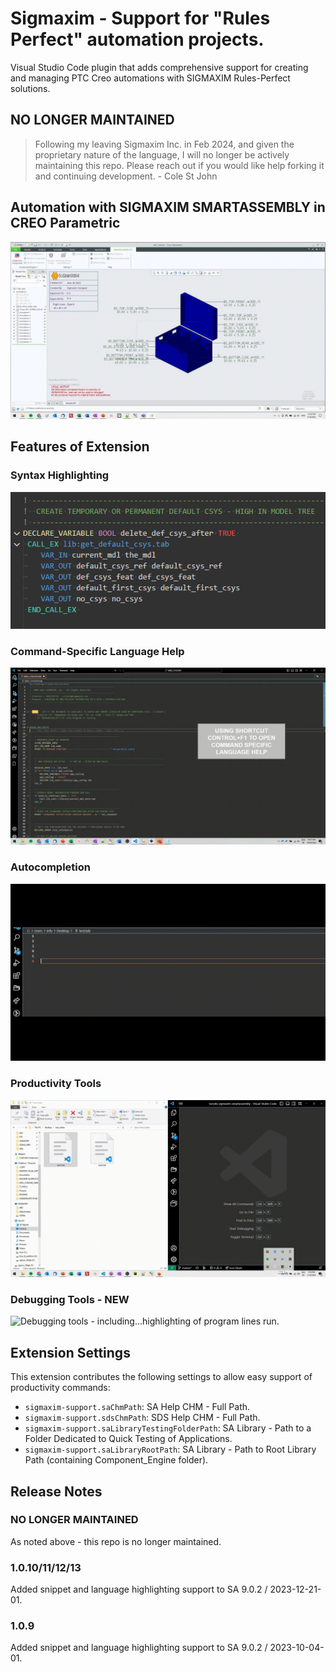 # Sigmaxim - Support for "Rules Perfect" automation projects.

Visual Studio Code plugin that adds comprehensive support for creating and managing PTC Creo automations with SIGMAXIM Rules-Perfect solutions.

## NO LONGER MAINTAINED

> Following my leaving Sigmaxim Inc. in Feb 2024, and given the proprietary nature of the language, I will no longer be actively maintaining this repo.  Please reach out if you would like help forking it and continuing development. - Cole St John


## Automation with SIGMAXIM SMARTASSEMBLY in CREO Parametric
![Automation](images/automation.gif)

## Features of Extension

### Syntax Highlighting 
![Syntax Highlighting for .tab, sel_list.txt, config.pro, config.sup, .dtl, .cfg files, etc.](images/syntax_highlighting.gif)

### Command-Specific Language Help 
![Open the Smartassembly or other .chm files directly to the relevant page / material.](images/language_help.gif)

### Autocompletion 
![Autocompletion for .tab, sel_list.txt, config.pro, config.sup, .dtl, .cfg files, etc.](images/autocompletion.gif)

### Productivity Tools
![Productivity tools - including...sel_list.txt creation (including auto listing of all tab files or subdirectories in a path), as well as re-organization of sel_list files for improved readability.](images/productivity.gif)

### Debugging Tools - NEW
![Debugging tools - including...highlighting of program lines run.](images/highlighting_lines_run.gif)


## Extension Settings
This extension contributes the following settings to allow easy support of productivity commands:

* `sigmaxim-support.saChmPath`: SA Help CHM - Full Path.
* `sigmaxim-support.sdsChmPath`: SDS Help CHM - Full Path.
* `sigmaxim-support.saLibraryTestingFolderPath`: SA Library - Path to a Folder Dedicated to Quick Testing of Applications.
* `sigmaxim-support.saLibraryRootPath`: SA Library - Path to Root Library Path (containing Component_Engine folder).

## Release Notes

### NO LONGER MAINTAINED
As noted above - this repo is no longer maintained.

### 1.0.10/11/12/13
Added snippet and language highlighting support to SA 9.0.2 / 2023-12-21-01.

### 1.0.9
Added snippet and language highlighting support to SA 9.0.2 / 2023-10-04-01.

